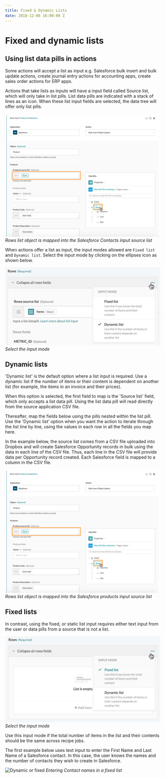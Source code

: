 ```yaml
---
title: Fixed & Dynamic Lists
date: 2018-12-06 16:00:00 Z
---
```


# Fixed and dynamic lists

## Using list data pills in actions

Some actions will accept a list as input e.g. Salesforce bulk insert and bulk update actions, create journal entry actions for accounting apps, create sales order actions for ERP apps.

Actions that take lists as inputs will have a input field called Source list, which will only take in list pills. List data pills are indicated with a stack of lines as an icon. When these list input fields are selected, the data tree will offer only list pills.

![Example input source list](/assets/images/features/list-management/example-input-source-list.png)
*Rows list object is mapped into the Salesforce Contacts input source list*

When actions offer a list as input, the input modes allowed are `Fixed list` and `Dynamic list`. Select the input mode by clicking on the ellipses icon as shown below.

![Dynamic or fixed](/assets/images/features/list-management/dynamiclist.png)
*Select the input mode*

## Dynamic lists

'Dynamic list' is the default option where a list input is required. Use a dynamic list if the number of items or their content is dependent on another list (for example, the items in an invoice and their prices).

When this option is selected, the first field to map is the 'Source list' field, which only accepts a list data pill. Using the list data pill will read directly from the source application CSV file.

Thereafter, map the fields below using the pills nested within the list pill. Use the 'Dynamic list' option when you want the action to iterate through the list line by line, using the values in each row in all the fields you map here.

In the example below, the source list comes from a CSV file uploaded into Dropbox and will create Salesforce Opportunity records in bulk using the data in each line of the CSV file. Thus, each line in the CSV file will provide data per Opportunity record created. Each Salesforce field is mapped to a column in the CSV file.

![Example input source list](/assets/images/features/list-management/example-input-source-list.png)
*Rows list object is mapped into the Salesforce products input source list*


## Fixed lists

In contrast, using the fixed, or static list input requires either text input from the user or data pills from a source that is not a list.

![Dynamic or fixed](/assets/images/features/list-management/fixedlist.png)
*Select the input mode*

Use this input mode if the total number of items in the list and their contents should be the same across recipe jobs.

The first example below uses text input to enter the First Name and Last Name of a Salesforce contact. In this case, the user knows the names and the number of contacts they wish to create in Salesforce. 

![Dynamic or fixed](/assets/images/features/list-management/item-fixed.gif)
*Entering Contact names in a fixed list*
